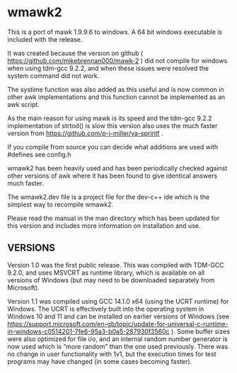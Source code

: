 # wmawk2

This is a port of mawk 1.9.9.6 to windows. A 64 bit windows executable is included with the release.

It was created because the version on github ( https://github.com/mikebrennan000/mawk-2 ) 
did not compile for windows when using tdm-gcc 9.2.2, and when these issues were resolved the system command did not work.

The systime function was also added as this useful and is now common in other awk implementations and this function cannot be implemented as an awk script.

As the main reason for using mawk is its speed and the tdm-gcc 9.2.2 implementation of strtod() is slow this version also uses the much faster version from https://github.com/p-j-miller/ya-sprintf .

If you compile from source you can decide what additions are used with #defines see config.h 

wmawk2 has been heavily used and has been periodically checked against other versions of awk where it has been found to give identical answers much faster.

The wmawk2.dev file is a project file for the dev-c++ ide which is the simplest way to recompile wmawk2.

Please read the manual in the man directory which has been updated for this version and includes more information on installation and use.
## VERSIONS
Version 1.0 was the first public release. This was compiled with TDM-GCC 9.2.0, and uses MSVCRT as runtime library, which is available on all versions of Windows (but may need to be downloaded separately from Microsoft).

Version 1.1 was compiled using GCC 14.1.0 x64 (using the UCRT runtime) for Windows. The UCRT is effectively built into the operating system in Windows 10 and 11 and can be installed on earlier versions of Windows (see https://support.microsoft.com/en-gb/topic/update-for-universal-c-runtime-in-windows-c0514201-7fe6-95a3-b0a5-287930f3560c ). Some buffer sizes were also optimized for file i/o, and an internal random number generator is now used which is “more random” than the one used previously. There was no change in user functionality with 1v1, but the execution times for test programs may have changed (in some cases becoming faster).
